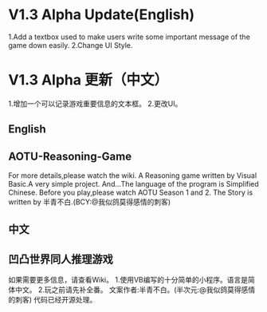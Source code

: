 # V1.3 Alpha Update(English)
1.Add a textbox used to make users write some important message of the game down easily.
2.Change UI Style.

# V1.3 Alpha 更新（中文）
1.增加一个可以记录游戏重要信息的文本框。
2.更改UI。

## English
## AOTU-Reasoning-Game ##
For more details,please watch the wiki.
A Reasoning game written by Visual Basic.A very simple project.
And...The language of the program is Simplified Chinese.
Before you play,please watch AOTU Season 1 and 2.
The Story is written by 半青不白.(BCY:@我似鸽莫得感情的刺客)

## 中文
## 凹凸世界同人推理游戏 ##
如果需要更多信息，请查看Wiki。
1.使用VB编写的十分简单的小程序。语言是简体中文。
2.玩之前请先补全番。
文案作者:半青不白。(半次元:@我似鸽莫得感情的刺客)
代码已经开源处理。
